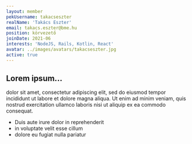 ```yaml
---
layout: member
pekUsername: takacseszter
realName: 'Takács Eszter'
email: takacs.eszter@bme.hu
position: körvezető
joinDate: 2021-06
interests: 'NodeJS, Rails, Kotlin, React'
avatar: ../images/avatars/takacseszter.jpg
active: true
---
```


## Lorem ipsum...

dolor sit amet, consectetur adipiscing elit, sed do eiusmod tempor incididunt ut labore et dolore magna aliqua. Ut enim ad minim veniam, quis nostrud exercitation ullamco laboris nisi ut aliquip ex ea commodo consequat.

- Duis aute irure dolor in reprehenderit
- in voluptate velit esse cillum
- dolore eu fugiat nulla pariatur
